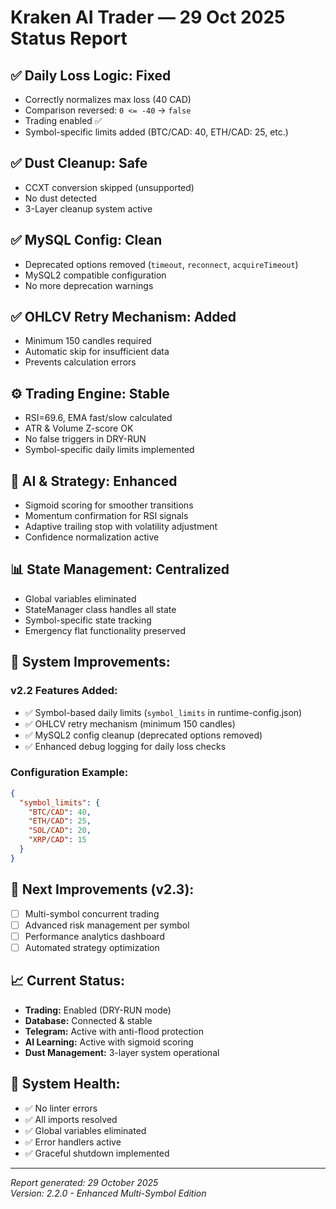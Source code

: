 # Kraken AI Trader — 29 Oct 2025 Status Report

## ✅ **Daily Loss Logic:** Fixed  
- Correctly normalizes max loss (40 CAD)
- Comparison reversed: `0 <= -40` → `false`
- Trading enabled ✅
- Symbol-specific limits added (BTC/CAD: 40, ETH/CAD: 25, etc.)

## ✅ **Dust Cleanup:** Safe  
- CCXT conversion skipped (unsupported)
- No dust detected
- 3-Layer cleanup system active

## ✅ **MySQL Config:** Clean  
- Deprecated options removed (`timeout`, `reconnect`, `acquireTimeout`)
- MySQL2 compatible configuration
- No more deprecation warnings

## ✅ **OHLCV Retry Mechanism:** Added  
- Minimum 150 candles required
- Automatic skip for insufficient data
- Prevents calculation errors

## ⚙️ **Trading Engine:** Stable  
- RSI=69.6, EMA fast/slow calculated
- ATR & Volume Z-score OK
- No false triggers in DRY-RUN
- Symbol-specific daily limits implemented

## 🧠 **AI & Strategy:** Enhanced  
- Sigmoid scoring for smoother transitions
- Momentum confirmation for RSI signals
- Adaptive trailing stop with volatility adjustment
- Confidence normalization active

## 📊 **State Management:** Centralized  
- Global variables eliminated
- StateManager class handles all state
- Symbol-specific state tracking
- Emergency flat functionality preserved

## 🔧 **System Improvements:**

### **v2.2 Features Added:**
- ✅ Symbol-based daily limits (`symbol_limits` in runtime-config.json)
- ✅ OHLCV retry mechanism (minimum 150 candles)
- ✅ MySQL2 config cleanup (deprecated options removed)
- ✅ Enhanced debug logging for daily loss checks

### **Configuration Example:**
```json
{
  "symbol_limits": {
    "BTC/CAD": 40,
    "ETH/CAD": 25,
    "SOL/CAD": 20,
    "XRP/CAD": 15
  }
}
```

## 🚀 **Next Improvements (v2.3):**
- [ ] Multi-symbol concurrent trading
- [ ] Advanced risk management per symbol
- [ ] Performance analytics dashboard
- [ ] Automated strategy optimization

## 📈 **Current Status:**
- **Trading:** Enabled (DRY-RUN mode)
- **Database:** Connected & stable
- **Telegram:** Active with anti-flood protection
- **AI Learning:** Active with sigmoid scoring
- **Dust Management:** 3-layer system operational

## 🎯 **System Health:**
- ✅ No linter errors
- ✅ All imports resolved
- ✅ Global variables eliminated
- ✅ Error handlers active
- ✅ Graceful shutdown implemented

---
*Report generated: 29 October 2025*  
*Version: 2.2.0 - Enhanced Multi-Symbol Edition*
